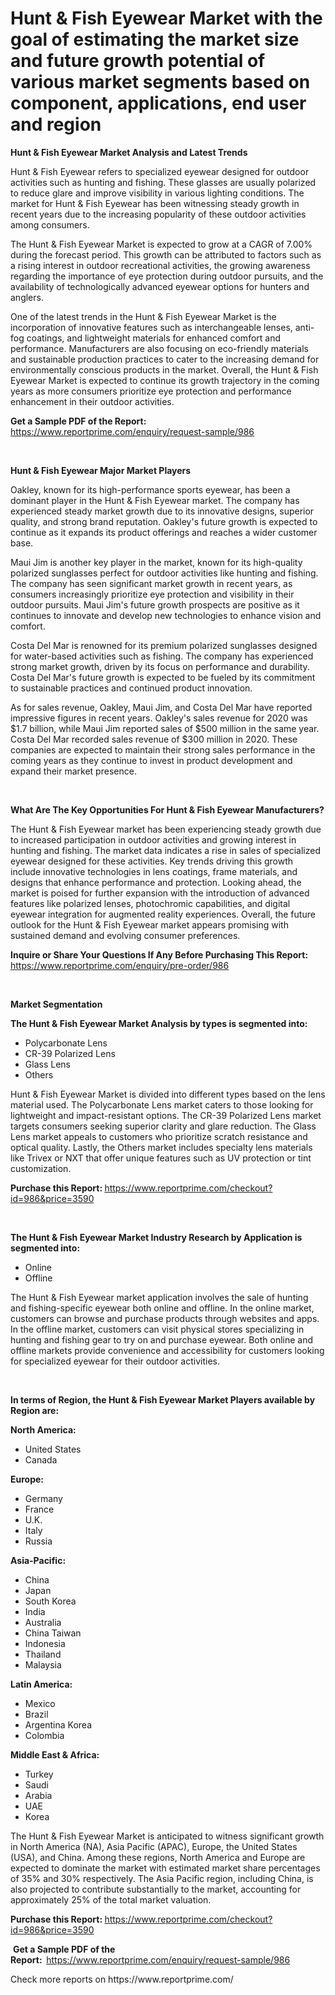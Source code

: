 <p><h1>Hunt & Fish Eyewear Market with the goal of estimating the market size and future growth potential of various market segments based on component, applications, end user and region</h1></p><p><strong>Hunt & Fish Eyewear Market Analysis and Latest Trends</strong></p>
<p><p>Hunt & Fish Eyewear refers to specialized eyewear designed for outdoor activities such as hunting and fishing. These glasses are usually polarized to reduce glare and improve visibility in various lighting conditions. The market for Hunt & Fish Eyewear has been witnessing steady growth in recent years due to the increasing popularity of these outdoor activities among consumers.</p><p>The Hunt & Fish Eyewear Market is expected to grow at a CAGR of 7.00% during the forecast period. This growth can be attributed to factors such as a rising interest in outdoor recreational activities, the growing awareness regarding the importance of eye protection during outdoor pursuits, and the availability of technologically advanced eyewear options for hunters and anglers.</p><p>One of the latest trends in the Hunt & Fish Eyewear Market is the incorporation of innovative features such as interchangeable lenses, anti-fog coatings, and lightweight materials for enhanced comfort and performance. Manufacturers are also focusing on eco-friendly materials and sustainable production practices to cater to the increasing demand for environmentally conscious products in the market. Overall, the Hunt & Fish Eyewear Market is expected to continue its growth trajectory in the coming years as more consumers prioritize eye protection and performance enhancement in their outdoor activities.</p></p>
<p><strong>Get a Sample PDF of the Report:&nbsp;</strong> <a href="https://www.reportprime.com/enquiry/request-sample/986">https://www.reportprime.com/enquiry/request-sample/986</a></p>
<p>&nbsp;</p>
<p><strong>Hunt & Fish Eyewear Major Market Players</strong></p>
<p><p>Oakley, known for its high-performance sports eyewear, has been a dominant player in the Hunt & Fish Eyewear market. The company has experienced steady market growth due to its innovative designs, superior quality, and strong brand reputation. Oakley's future growth is expected to continue as it expands its product offerings and reaches a wider customer base.</p><p>Maui Jim is another key player in the market, known for its high-quality polarized sunglasses perfect for outdoor activities like hunting and fishing. The company has seen significant market growth in recent years, as consumers increasingly prioritize eye protection and visibility in their outdoor pursuits. Maui Jim's future growth prospects are positive as it continues to innovate and develop new technologies to enhance vision and comfort.</p><p>Costa Del Mar is renowned for its premium polarized sunglasses designed for water-based activities such as fishing. The company has experienced strong market growth, driven by its focus on performance and durability. Costa Del Mar's future growth is expected to be fueled by its commitment to sustainable practices and continued product innovation.</p><p>As for sales revenue, Oakley, Maui Jim, and Costa Del Mar have reported impressive figures in recent years. Oakley's sales revenue for 2020 was $1.7 billion, while Maui Jim reported sales of $500 million in the same year. Costa Del Mar recorded sales revenue of $300 million in 2020. These companies are expected to maintain their strong sales performance in the coming years as they continue to invest in product development and expand their market presence.</p></p>
<p>&nbsp;</p>
<p><strong>What Are The Key Opportunities For Hunt & Fish Eyewear Manufacturers?</strong></p>
<p><p>The Hunt & Fish Eyewear market has been experiencing steady growth due to increased participation in outdoor activities and growing interest in hunting and fishing. The market data indicates a rise in sales of specialized eyewear designed for these activities. Key trends driving this growth include innovative technologies in lens coatings, frame materials, and designs that enhance performance and protection. Looking ahead, the market is poised for further expansion with the introduction of advanced features like polarized lenses, photochromic capabilities, and digital eyewear integration for augmented reality experiences. Overall, the future outlook for the Hunt & Fish Eyewear market appears promising with sustained demand and evolving consumer preferences.</p></p>
<p><strong>Inquire or Share Your Questions If Any Before Purchasing This Report:</strong> <a href="https://www.reportprime.com/enquiry/pre-order/986">https://www.reportprime.com/enquiry/pre-order/986</a></p>
<p>&nbsp;</p>
<p><strong>Market Segmentation</strong></p>
<p><strong>The Hunt & Fish Eyewear Market Analysis by types is segmented into:</strong></p>
<p><ul><li>Polycarbonate Lens</li><li>CR-39 Polarized Lens</li><li>Glass Lens</li><li>Others</li></ul></p>
<p><p>Hunt & Fish Eyewear Market is divided into different types based on the lens material used. The Polycarbonate Lens market caters to those looking for lightweight and impact-resistant options. The CR-39 Polarized Lens market targets consumers seeking superior clarity and glare reduction. The Glass Lens market appeals to customers who prioritize scratch resistance and optical quality. Lastly, the Others market includes specialty lens materials like Trivex or NXT that offer unique features such as UV protection or tint customization.</p></p>
<p><strong>Purchase this Report:&nbsp;</strong><a href="https://www.reportprime.com/checkout?id=986&price=3590">https://www.reportprime.com/checkout?id=986&price=3590</a></p>
<p>&nbsp;</p>
<p><strong>The Hunt & Fish Eyewear Market Industry Research by Application is segmented into:</strong></p>
<p><ul><li>Online</li><li>Offline</li></ul></p>
<p><p>The Hunt & Fish Eyewear market application involves the sale of hunting and fishing-specific eyewear both online and offline. In the online market, customers can browse and purchase products through websites and apps. In the offline market, customers can visit physical stores specializing in hunting and fishing gear to try on and purchase eyewear. Both online and offline markets provide convenience and accessibility for customers looking for specialized eyewear for their outdoor activities.</p></p>
<p>&nbsp;</p>
<p><strong>In terms of Region, the Hunt & Fish Eyewear Market Players available by Region are:</strong></p>
<p>
    <p> <strong> North America: </strong>
        <ul>
            <li>United States</li>
            <li>Canada</li>
        </ul>
        </p> 
    <p> <strong> Europe: </strong>
        <ul>
            <li>Germany</li>
            <li>France</li>
            <li>U.K.</li>
            <li>Italy</li>
            <li>Russia</li>
        </ul>
        </p> 
    <p> <strong> Asia-Pacific: </strong>
        <ul>
            <li>China</li>
            <li>Japan</li>
            <li>South Korea</li>
            <li>India</li>
            <li>Australia</li>
            <li>China Taiwan</li>
            <li>Indonesia</li>
            <li>Thailand</li>
            <li>Malaysia</li>
        </ul>
        </p> 
    <p> <strong> Latin America: </strong>
        <ul>
            <li>Mexico</li>
            <li>Brazil</li>
            <li>Argentina Korea</li>
            <li>Colombia</li>
        </ul>
        </p> 
    <p> <strong> Middle East & Africa: </strong>
        <ul>
            <li>Turkey</li>
            <li>Saudi</li>
            <li>Arabia</li>
            <li>UAE</li>
            <li>Korea</li>
        </ul>
    </p>
    </p>
<p><p>The Hunt & Fish Eyewear Market is anticipated to witness significant growth in North America (NA), Asia Pacific (APAC), Europe, the United States (USA), and China. Among these regions, North America and Europe are expected to dominate the market with estimated market share percentages of 35% and 30% respectively. The Asia Pacific region, including China, is also projected to contribute substantially to the market, accounting for approximately 25% of the total market valuation.</p></p>
<p><strong>Purchase this Report: </strong><a href="https://www.reportprime.com/checkout?id=986&price=3590">https://www.reportprime.com/checkout?id=986&price=3590</a></p>
<p>&nbsp;<strong>Get a Sample PDF of the Report:&nbsp;&nbsp;</strong><a href="https://www.reportprime.com/enquiry/request-sample/986">https://www.reportprime.com/enquiry/request-sample/986</a></p>
<p><strong></strong></p>
<p>Check more reports on https://www.reportprime.com/</p>